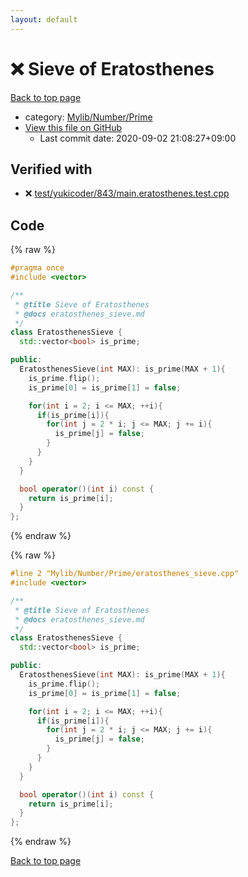 ```yaml
---
layout: default
---
```


<!-- mathjax config similar to math.stackexchange -->
<script type="text/javascript" async
  src="https://cdnjs.cloudflare.com/ajax/libs/mathjax/2.7.5/MathJax.js?config=TeX-MML-AM_CHTML">
</script>
<script type="text/x-mathjax-config">
  MathJax.Hub.Config({
    TeX: { equationNumbers: { autoNumber: "AMS" }},
    tex2jax: {
      inlineMath: [ ['$','$'] ],
      processEscapes: true
    },
    "HTML-CSS": { matchFontHeight: false },
    displayAlign: "left",
    displayIndent: "2em"
  });
</script>

<script type="text/javascript" src="https://cdnjs.cloudflare.com/ajax/libs/jquery/3.4.1/jquery.min.js"></script>
<script src="https://cdn.jsdelivr.net/npm/jquery-balloon-js@1.1.2/jquery.balloon.min.js" integrity="sha256-ZEYs9VrgAeNuPvs15E39OsyOJaIkXEEt10fzxJ20+2I=" crossorigin="anonymous"></script>
<script type="text/javascript" src="../../../../assets/js/copy-button.js"></script>
<link rel="stylesheet" href="../../../../assets/css/copy-button.css" />


# :x: Sieve of Eratosthenes

<a href="../../../../index.html">Back to top page</a>

* category: <a href="../../../../index.html#26f1f261bc4e83492156752f5caf0111">Mylib/Number/Prime</a>
* <a href="{{ site.github.repository_url }}/blob/master/Mylib/Number/Prime/eratosthenes_sieve.cpp">View this file on GitHub</a>
    - Last commit date: 2020-09-02 21:08:27+09:00




## Verified with

* :x: <a href="../../../../verify/test/yukicoder/843/main.eratosthenes.test.cpp.html">test/yukicoder/843/main.eratosthenes.test.cpp</a>


## Code

<a id="unbundled"></a>
{% raw %}
```cpp
#pragma once
#include <vector>

/**
 * @title Sieve of Eratosthenes
 * @docs eratosthenes_sieve.md
 */
class EratosthenesSieve {
  std::vector<bool> is_prime;

public:
  EratosthenesSieve(int MAX): is_prime(MAX + 1){
    is_prime.flip();
    is_prime[0] = is_prime[1] = false;

    for(int i = 2; i <= MAX; ++i){
      if(is_prime[i]){
        for(int j = 2 * i; j <= MAX; j += i){
          is_prime[j] = false;
        }
      }
    }
  }

  bool operator()(int i) const {
    return is_prime[i];
  }
};

```
{% endraw %}

<a id="bundled"></a>
{% raw %}
```cpp
#line 2 "Mylib/Number/Prime/eratosthenes_sieve.cpp"
#include <vector>

/**
 * @title Sieve of Eratosthenes
 * @docs eratosthenes_sieve.md
 */
class EratosthenesSieve {
  std::vector<bool> is_prime;

public:
  EratosthenesSieve(int MAX): is_prime(MAX + 1){
    is_prime.flip();
    is_prime[0] = is_prime[1] = false;

    for(int i = 2; i <= MAX; ++i){
      if(is_prime[i]){
        for(int j = 2 * i; j <= MAX; j += i){
          is_prime[j] = false;
        }
      }
    }
  }

  bool operator()(int i) const {
    return is_prime[i];
  }
};

```
{% endraw %}

<a href="../../../../index.html">Back to top page</a>

